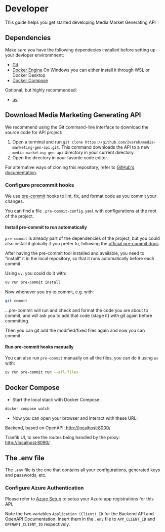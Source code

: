 # Developer

This guide helps you get started developing Media Market Generating API

## Dependencies

Make sure you have the following dependecies installed before setting up your devloper environmnent:


- [Git](https://git-scm.com/)
- [Docker Engine](https://docs.docker.com/engine/install/) On Windows you can either install it through WSL or Docker Desktop
- [Docker Compose](https://docs.docker.com/compose/)

Optional, but highly recommended:
- [uv](https://docs.astral.sh/uv/getting-started/installation/)


## Download Media Marketing Generating API

We recommend using the Git command-line interface to download the source code for API project:

1. Open a terminal and run `git clone https://github.com/Ivareh/media-marketing-gen-api.git`. This command downloads the API to a new `media-marketing-gen-api` directory in your current directory.
2. Open the directory in your favorite code editor.

For alternative ways of cloning this repository, refer to [GitHub's documentation](https://docs.github.com/en/github/creating-cloning-and-archiving-repositories/cloning-a-repository).


### Configure precommit hooks

We use [pre-commit](https://pre-commit.com/) hooks to lint, fix, and format code as you commit your changes.

You can find a file `.pre-commit-config.yaml` with configurations at the root of the project.


#### Install pre-commit to run automatically

`pre-commit` is already part of the dependencies of the project, but you could also install it globally if you prefer to, following the [official pre-commit docs](https://pre-commit.com/#usage).

After having the pre-commit tool installed and available, you need to "install" it in the local repository, so that it runs automatically before each commit.


Using `uv`, you could do it with:

```sh
uv run pre-commit install
```

Now whenever you try to commit, e.g. with:

```sh
git commit
```

...pre-commit will run and check and format the code you are about to commit, and will ask you to add that code (stage it) with git again before committing.

Then you can git add the modified/fixed files again and now you can commit.


#### Run pre-commit hooks manually

You can also run `pre-commit` manually on all the files, you can do it using `uv` with:

```sh
uv run pre-commit run --all-files
```


## Docker Compose

- Start the local stack with Docker Compose:

```sh
docker compose watch
```

- Now you can open your browser and interact with these URL:

Backend, based on OpenAPI: [http://localhost:8000/](http://localhost:8000/)

Traefik UI, to see the routes being handled by the proxy: [http://localhost:8090/](http://localhost:8090/)



## The .env file

The `.env` file is the one that contains all your configurations, generated keys and passwords, etc.


### Configure Azure Authentication


Please refer to [Azure Setup](https://intility.github.io/fastapi-azure-auth/multi-tenant/azure_setup) to setup your Azure app registrations for this API.


Note the two variables `Application (Client) ID` for the Backend API and OpenAPI Documentation. Insert them in the `.env` file to `APP_CLIENT_ID` and `OPENAPI_CLIENT_ID` respectively.



